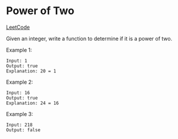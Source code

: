 # Power of Two
[LeetCode](https://leetcode.com/problems/power-of-two/description/)

Given an integer, write a function to determine if it is a power of two.

Example 1:
```
Input: 1
Output: true 
Explanation: 20 = 1
```

Example 2:
```
Input: 16
Output: true
Explanation: 24 = 16
```

Example 3:
```
Input: 218
Output: false
```
